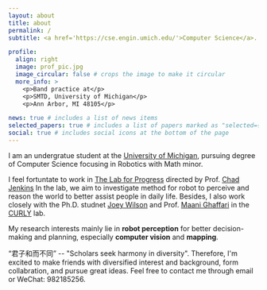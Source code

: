 ```yaml
---
layout: about
title: about
permalink: /
subtitle: <a href='https://cse.engin.umich.edu/'>Computer Science</a>. University of Michigan.

profile:
  align: right
  image: prof_pic.jpg
  image_circular: false # crops the image to make it circular
  more_info: >
    <p>Band practice at</p>
    <p>SMTD, University of Michigan</p>
    <p>Ann Arbor, MI 48105</p>

news: true # includes a list of news items
selected_papers: true # includes a list of papers marked as "selected={true}"
social: true # includes social icons at the bottom of the page
---
```

I am an undergratue student at the [University of Michigan](https://umich.edu/), pursuing degree of Computer Science focusing in Robotics with Math minor.

I feel fortuntate to work in [The Lab for Progress](https://progress.eecs.umich.edu/) directed by Prof. [Chad Jenkins](https://web.eecs.umich.edu/~ocj/) In the lab, we aim to investigate method for robot to perceive and reason the world to better assist people in daily life. Besides, I also work closely with the Ph.D. studnet [Joey Wilson](https://joeywilsoniv.com/) and Prof. [Maani Ghaffari](https://robotics.umich.edu/profile/maani-ghaffari/) in the [CURLY](https://curly.engin.umich.edu/) lab. 

My research interests mainly lie in **robot perception** for better decision-making and planning, especially **computer vision** and **mapping**.

“君子和而不同” -- "Scholars seek harmony in diversity". Therefore, I'm excited to make friends with diversified interest and background, form collabration, and pursue great ideas. Feel free to contact me through email or WeChat: 982185256.

